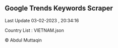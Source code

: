 

## Google Trends Keywords Scraper 
 
Last Update 03-02-2023 , 20:34:16

Country List :
VIETNAM.json



© Abdul Muttaqin 
